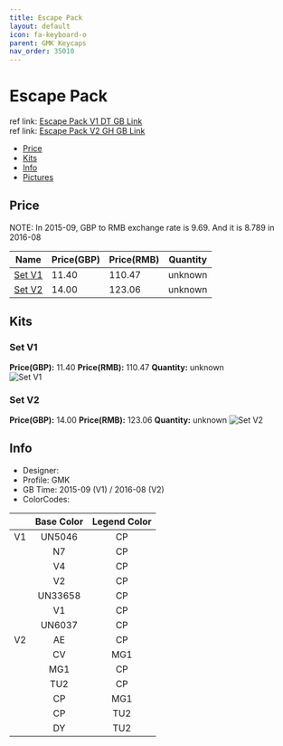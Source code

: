 ```yaml
---
title: Escape Pack
layout: default
icon: fa-keyboard-o
parent: GMK Keycaps
nav_order: 35010
---
```


# Escape Pack

ref link: [Escape Pack V1 DT GB Link](https://deskthority.net/viewtopic.php?f=50&t=11680&start=)  
ref link: [Escape Pack V2 GH GB Link](https://geekhack.org/index.php?topic=84139.0)  

* [Price](#price)
* [Kits](#kits)
* [Info](#info)
* [Pictures](#pictures)


## Price  
NOTE: In 2015-09, GBP to RMB exchange rate is 9.69. And it is 8.789 in 2016-08

| Name          | Price(GBP)    |  Price(RMB) | Quantity |
| ------------- | ------------ |  ---------- | -------- |
|[Set V1](#set-v1)|11.40|110.47|unknown|
|[Set V2](#set-v2)|14.00|123.06|unknown|


## Kits
### Set V1
**Price(GBP):** 11.40    **Price(RMB):** 110.47    **Quantity:** unknown  
<img src="{{ 'assets/images/gmk-keycaps/escapepack/kits_pics/set-v1.jpg' | relative_url }}" alt="Set V1" class="image featured">

### Set V2
**Price(GBP):** 14.00    **Price(RMB):** 123.06    **Quantity:** unknown
<img src="{{ 'assets/images/gmk-keycaps/escapepack/kits_pics/set-v2.jpg' | relative_url }}" alt="Set V2" class="image featured">


## Info
* Designer: 
* Profile: GMK 
* GB Time: 2015-09 (V1) / 2016-08 (V2)
* ColorCodes:  

||Base Color      | Legend Color
| :-------------: | :-------------: | :------------:
|V1|UN5046|CP
||N7|CP
||V4|CP
||V2|CP
||UN33658|CP
||V1|CP
||UN6037|CP
|V2|AE|CP
||CV|MG1
||MG1|CP
||TU2|CP
||CP|MG1
||CP|TU2
||DY|TU2
